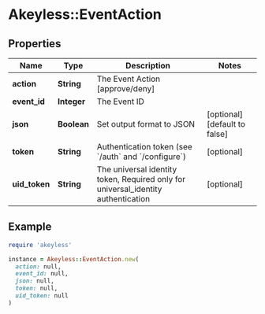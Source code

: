 # Akeyless::EventAction

## Properties

| Name | Type | Description | Notes |
| ---- | ---- | ----------- | ----- |
| **action** | **String** | The Event Action [approve/deny] |  |
| **event_id** | **Integer** | The Event ID |  |
| **json** | **Boolean** | Set output format to JSON | [optional][default to false] |
| **token** | **String** | Authentication token (see &#x60;/auth&#x60; and &#x60;/configure&#x60;) | [optional] |
| **uid_token** | **String** | The universal identity token, Required only for universal_identity authentication | [optional] |

## Example

```ruby
require 'akeyless'

instance = Akeyless::EventAction.new(
  action: null,
  event_id: null,
  json: null,
  token: null,
  uid_token: null
)
```

